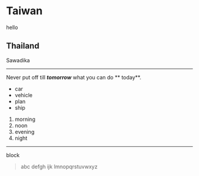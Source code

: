 # Taiwan
hello
## Thailand
Sawadika
******************
Never put off till ***tomorrow***
what you can do ** today**.
- car
- vehicle
- plan
- ship
1. morning
2. noon
3. evening
4. night
**********************
block
>abc
>defgh
>ijk
>lmnopqrstuvwxyz
